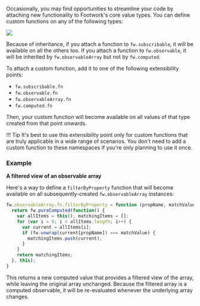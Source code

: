 Occasionally, you may find opportunities to streamline your code by attaching new functionality to Footwork's core value types. You can define custom functions on any of the following types:

![](/images/fn/type-hierarchy.png)

Because of inheritance, if you attach a function to `fw.subscribable`, it will be available on all the others too. If you attach a function to `fw.observable`, it will be inherited by `fw.observableArray` but not by `fw.computed`.

To attach a custom function, add it to one of the following extensibility points:

 * `fw.subscribable.fn`
 * `fw.observable.fn`
 * `fw.observableArray.fn`
 * `fw.computed.fn`

Then, your custom function will become available on all values of that type created from that point onwards.

!!! Tip
    It's best to use this extensibility point only for custom functions that are truly applicable in a wide range of scenarios. You don't need to add a custom function to these namespaces if you're only planning to use it once.

### Example

**A filtered view of an observable array**

Here's a way to define a `filterByProperty` function that will become available on all subsequently-created `fw.observableArray` instances:

```javascript
fw.observableArray.fn.filterByProperty = function (propName, matchValue) {
  return fw.pureComputed(function() {
    var allItems = this(), matchingItems = [];
    for (var i = 0; i < allItems.length; i++) {
      var current = allItems[i];
      if (fw.unwrap(current[propName]) === matchValue) {
        matchingItems.push(current);
      }
    }
    return matchingItems;
  }, this);
}
```

This returns a new computed value that provides a filtered view of the array, while leaving the original array unchanged. Because the filtered array is a computed observable, it will be re-evaluated whenever the underlying array changes.
